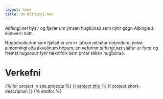```yaml
---
layout: home
title: Um althingi.net
---
```


*Althingi.net* hýsir og fjallar um ýmsan hugbúnað sem nýtir gögn Alþingis á einhvern hátt.

Hugbúnaðurinn sem fjallað er um er jafnan ætlaður notendum, ýmist almenningi eða ákveðnum hópum, en vefurinn *althingi.net* sjálfur er fyrst og fremst hugsaður fyrir tæknifólk sem þróar slíkan hugbúnað.

# Verkefni

{% for project in site.projects %}
<a href="{{ project.url }}">{{ project.title }}</a>: {{ project.short-description }}
{% endfor %}

